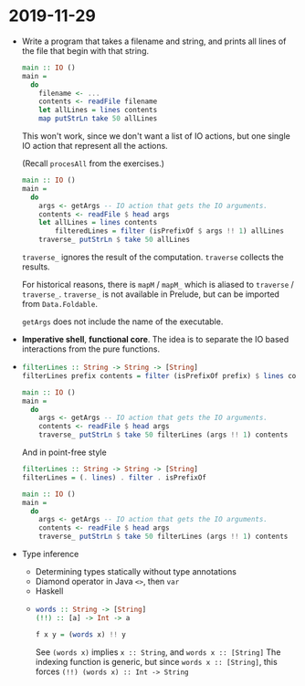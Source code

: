 # 2019-11-29

* Write a program that takes a filename and string, and prints all lines of the file that begin with that string.
  ```haskell
  main :: IO ()
  main = 
    do
      filename <- ...
      contents <- readFile filename
      let allLines = lines contents
      map putStrLn take 50 allLines
  ```

  This won't work, since we don't want a list of IO actions, but one single IO action that represent all the actions.

  (Recall `procesAll` from the exercises.)

  ```haskell
  main :: IO ()
  main = 
    do
      args <- getArgs -- IO action that gets the IO arguments. 
      contents <- readFile $ head args
      let allLines = lines contents
          filteredLines = filter (isPrefixOf $ args !! 1) allLines 
      traverse_ putStrLn $ take 50 allLines
  ```

  `traverse_` ignores the result of the computation. `traverse` collects the results.

  For historical reasons, there is `mapM` / `mapM_` which is aliased to `traverse` / `traverse_`. `traverse_` is not available in Prelude, but can be imported from `Data.Foldable`.

  `getArgs` does not include the name of the executable.

* **Imperative shell**, **functional core**. The idea is to separate the IO based interactions from the pure functions.
* 
  ```haskell
  filterLines :: String -> String -> [String]
  filterLines prefix contents = filter (isPrefixOf prefix) $ lines contents 

  main :: IO ()
  main = 
    do
      args <- getArgs -- IO action that gets the IO arguments. 
      contents <- readFile $ head args
      traverse_ putStrLn $ take 50 filterLines (args !! 1) contents
  ```

  And in point-free style

  ```haskell
  filterLines :: String -> String -> [String]
  filterLines = (. lines) . filter . isPrefixOf

  main :: IO ()
  main = 
    do
      args <- getArgs -- IO action that gets the IO arguments. 
      contents <- readFile $ head args
      traverse_ putStrLn $ take 50 filterLines (args !! 1) contents
  ```

* Type inference
  * Determining types statically without type annotations
  * Diamond operator in Java `<>`, then `var`
  * Haskell
  * ```haskell
    words :: String -> [String]
    (!!) :: [a] -> Int -> a

    f x y = (words x) !! y
    ```
    See `(words x)` implies `x :: String`, and `words x :: [String]`
    The indexing function is generic, but since `words x :: [String]`, this forces `(!!) (words x) :: Int -> String`

